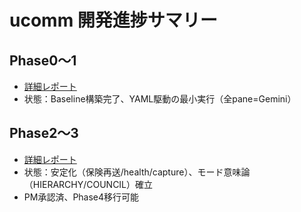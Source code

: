 # ucomm 開発進捗サマリー

## Phase0〜1
- [詳細レポート](PHASES/phase0-1.md)
- 状態：Baseline構築完了、YAML駆動の最小実行（全pane=Gemini）

## Phase2〜3
- [詳細レポート](PHASES/phase2-3.md)
- 状態：安定化（保険再送/health/capture）、モード意味論（HIERARCHY/COUNCIL）確立
- PM承認済、Phase4移行可能
